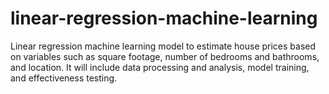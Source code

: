 # linear-regression-machine-learning
Linear regression machine learning model to estimate house prices based on variables such as square footage, number of bedrooms and bathrooms, and location. It will include data processing and analysis, model training, and effectiveness testing.
